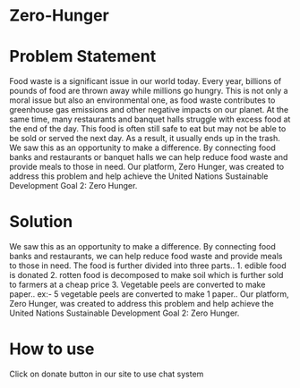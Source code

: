 # Zero-Hunger

# Problem Statement

Food waste is a significant issue in our world today. Every year, billions of pounds of food are thrown away while millions go hungry. This is not only a moral issue but also an environmental one, as food waste contributes to greenhouse gas emissions and other negative impacts on our planet. At the same time, many restaurants and banquet halls struggle with excess food at the end of the day. This food is often still safe to eat but may not be able to be sold or served the next day. As a result, it usually ends up in the trash. We saw this as an opportunity to make a difference. By connecting food banks and restaurants or banquet halls we can help reduce food waste and provide meals to those in need. Our platform, Zero Hunger, was created to address this problem and help achieve the United Nations Sustainable Development Goal 2: Zero Hunger.

# Solution

We saw this as an opportunity to make a difference. By connecting food banks and restaurants, we can help reduce food waste and provide meals to those in need. The food is further divided into three parts.. 1. edible food is donated 2. rotten food is decomposed to make soil which is further sold to farmers at a cheap price 3. Vegetable peels are converted to make paper.. ex:- 5 vegetable peels are converted to make 1 paper.. Our platform, Zero Hunger, was created to address this problem and help achieve the United Nations Sustainable Development Goal 2: Zero Hunger.

# How to use 
Click on donate button in our site to use chat system
